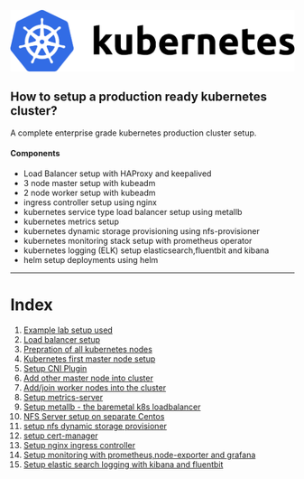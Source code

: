 ![Kubernetes](images/k8slogo.png)
## How to setup a production ready kubernetes cluster?

A complete enterprise grade kubernetes production cluster setup.

#### Components

* Load Balancer setup with HAProxy and keepalived
* 3 node master setup with kubeadm
* 2 node worker setup with kubeadm
* ingress controller setup using nginx
* kubernetes service type load balancer setup using metallb
* kubernetes metrics setup
* kubernetes dynamic storage provisioning using nfs-provisioner
* kubernetes monitoring stack setup with prometheus operator
* kubernetes logging (ELK) setup elasticsearch,fluentbit and kibana
* helm setup deployments using helm
---
# Index

1. [Example lab setup used](setup-used.md)
1. [Load balancer setup](lb-setup.md)
1. [Prepration of all kubernetes nodes](prepare-nodes.md)
1. [Kubernetes first master node setup](first-master.md)
1. [Setup CNI Plugin](setup-cni.md)
1. [Add other master node into cluster](add-master.md)
1. [Add/join worker nodes into the cluster](add-workers.md)
1. [Setup metrics-server](add-metrics.md)
1. [Setup metallb - the baremetal k8s loadbalancer](add-metallb.md)
1. [NFS Server setup on separate Centos](nfs-server.md)
1. [setup nfs dynamic storage provisioner](nfs-provisioner.md)
1. [setup cert-manager](cert-manager.md)
1. [Setup nginx ingress controller](nginx-ingress.yaml)
1. [Setup monitoring with prometheus,node-exporter and grafana](setup-monitoring.md)
1. [Setup elastic search logging with kibana and fluentbit](setup-logging.md)
